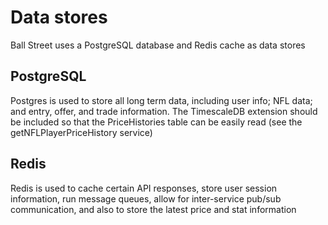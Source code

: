 # Data stores

Ball Street uses a PostgreSQL database and Redis cache as data stores

## PostgreSQL

Postgres is used to store all long term data, including user info; NFL data; and entry, offer, and trade information. The TimescaleDB extension should be included so that the PriceHistories table can be easily read (see the getNFLPlayerPriceHistory service)

## Redis

Redis is used to cache certain API responses, store user session information, run message queues, allow for inter-service pub/sub communication, and also to store the latest price and stat information